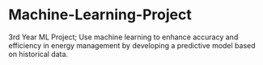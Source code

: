 # Machine-Learning-Project
3rd Year ML Project;
Use machine learning to enhance accuracy and efficiency in energy management by developing a predictive model based on historical data.
